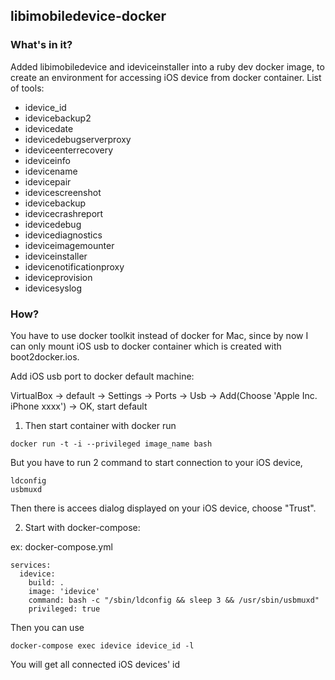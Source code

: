 ## libimobiledevice-docker

### What's in it?
Added libimobiledevice and ideviceinstaller into a ruby dev docker image, to create an environment for accessing iOS device from docker container.
List of tools:
 - idevice_id
 - idevicebackup2
 - idevicedate
 - idevicedebugserverproxy
 - ideviceenterrecovery
 - ideviceinfo
 - idevicename
 - idevicepair
 - idevicescreenshot
 - idevicebackup
 - idevicecrashreport
 - idevicedebug
 - idevicediagnostics
 - ideviceimagemounter
 - ideviceinstaller 
 - idevicenotificationproxy
 - ideviceprovision
 - idevicesyslog

### How?
You have to use docker toolkit instead of docker for Mac, since by now I can only mount iOS usb to docker container which is created with boot2docker.ios. 

Add iOS usb port to docker default machine: 

VirtualBox -> default -> Settings -> Ports -> Usb -> Add(Choose 'Apple Inc. iPhone xxxx') -> OK, start default

1. Then start container with docker run
  ```
  docker run -t -i --privileged image_name bash
  ``` 
  But you have to run 2 command to start connection to your iOS device, 
  ```
  ldconfig
  usbmuxd
  ```
  Then there is accees dialog displayed on your iOS device, choose "Trust".

2. Start with docker-compose:

ex: docker-compose.yml
```
services:
  idevice:
    build: .
    image: 'idevice'
    command: bash -c "/sbin/ldconfig && sleep 3 && /usr/sbin/usbmuxd"
    privileged: true
```

Then you can use 
```
docker-compose exec idevice idevice_id -l
```
You will get all connected iOS devices' id